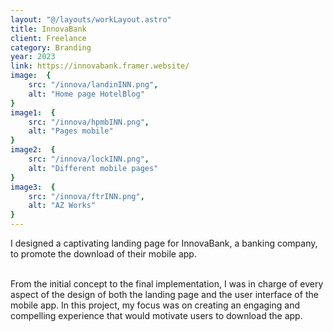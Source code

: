 ```yaml
---
layout: "@/layouts/workLayout.astro"
title: InnovaBank
client: Freelance
category: Branding
year: 2023
link: https://innovabank.framer.website/
image:  {
    src: "/innova/landinINN.png",
    alt: "Home page HotelBlog"
}
image1:  {
    src: "/innova/hpmbINN.png",
    alt: "Pages mobile"
}
image2:  {
    src: "/innova/lockINN.png",
    alt: "Different mobile pages"
}
image3:  {
    src: "/innova/ftrINN.png",
    alt: "AZ Works"
}
---
```


I designed a captivating landing page for InnovaBank, a banking company, to promote the download of their mobile app.

\
 From the initial concept to the final implementation, I was in charge of every aspect of the design of both the landing page and the user interface of the mobile app. In this project, my focus was on creating an engaging and compelling experience that would motivate users to download the app. 